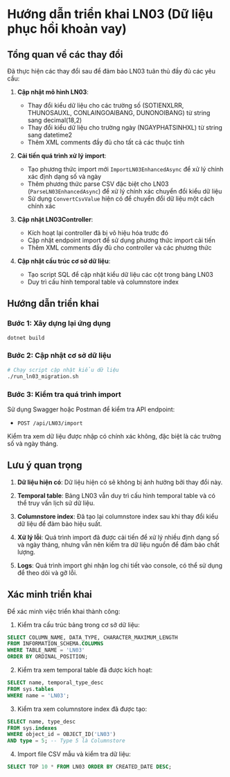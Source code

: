 # Hướng dẫn triển khai LN03 (Dữ liệu phục hồi khoản vay)

## Tổng quan về các thay đổi

Đã thực hiện các thay đổi sau để đảm bảo LN03 tuân thủ đầy đủ các yêu cầu:

1. **Cập nhật mô hình LN03**:
   - Thay đổi kiểu dữ liệu cho các trường số (SOTIENXLRR, THUNOSAUXL, CONLAINGOAIBANG, DUNONOIBANG) từ string sang decimal(18,2)
   - Thay đổi kiểu dữ liệu cho trường ngày (NGAYPHATSINHXL) từ string sang datetime2
   - Thêm XML comments đầy đủ cho tất cả các thuộc tính

2. **Cải tiến quá trình xử lý import**:
   - Tạo phương thức import mới `ImportLN03EnhancedAsync` để xử lý chính xác định dạng số và ngày
   - Thêm phương thức parse CSV đặc biệt cho LN03 (`ParseLN03EnhancedAsync`) để xử lý chính xác chuyển đổi kiểu dữ liệu
   - Sử dụng `ConvertCsvValue` hiện có để chuyển đổi dữ liệu một cách chính xác

3. **Cập nhật LN03Controller**:
   - Kích hoạt lại controller đã bị vô hiệu hóa trước đó
   - Cập nhật endpoint import để sử dụng phương thức import cải tiến
   - Thêm XML comments đầy đủ cho controller và các phương thức

4. **Cập nhật cấu trúc cơ sở dữ liệu**:
   - Tạo script SQL để cập nhật kiểu dữ liệu các cột trong bảng LN03
   - Duy trì cấu hình temporal table và columnstore index

## Hướng dẫn triển khai

### Bước 1: Xây dựng lại ứng dụng

```bash
dotnet build
```

### Bước 2: Cập nhật cơ sở dữ liệu

```bash
# Chạy script cập nhật kiểu dữ liệu
./run_ln03_migration.sh
```

### Bước 3: Kiểm tra quá trình import

Sử dụng Swagger hoặc Postman để kiểm tra API endpoint:
- `POST /api/LN03/import`

Kiểm tra xem dữ liệu được nhập có chính xác không, đặc biệt là các trường số và ngày tháng.

## Lưu ý quan trọng

1. **Dữ liệu hiện có**: Dữ liệu hiện có sẽ không bị ảnh hưởng bởi thay đổi này.

2. **Temporal table**: Bảng LN03 vẫn duy trì cấu hình temporal table và có thể truy vấn lịch sử dữ liệu.

3. **Columnstore index**: Đã tạo lại columnstore index sau khi thay đổi kiểu dữ liệu để đảm bảo hiệu suất.

4. **Xử lý lỗi**: Quá trình import đã được cải tiến để xử lý nhiều định dạng số và ngày tháng, nhưng vẫn nên kiểm tra dữ liệu nguồn để đảm bảo chất lượng.

5. **Logs**: Quá trình import ghi nhận log chi tiết vào console, có thể sử dụng để theo dõi và gỡ lỗi.

## Xác minh triển khai

Để xác minh việc triển khai thành công:

1. Kiểm tra cấu trúc bảng trong cơ sở dữ liệu:
```sql
SELECT COLUMN_NAME, DATA_TYPE, CHARACTER_MAXIMUM_LENGTH 
FROM INFORMATION_SCHEMA.COLUMNS 
WHERE TABLE_NAME = 'LN03'
ORDER BY ORDINAL_POSITION;
```

2. Kiểm tra xem temporal table đã được kích hoạt:
```sql
SELECT name, temporal_type_desc 
FROM sys.tables 
WHERE name = 'LN03';
```

3. Kiểm tra xem columnstore index đã được tạo:
```sql
SELECT name, type_desc 
FROM sys.indexes 
WHERE object_id = OBJECT_ID('LN03') 
AND type = 5; -- Type 5 là Columnstore
```

4. Import file CSV mẫu và kiểm tra dữ liệu:
```sql
SELECT TOP 10 * FROM LN03 ORDER BY CREATED_DATE DESC;
```
